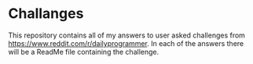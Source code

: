 # Challanges

This repository contains all of my answers to user asked challenges from https://www.reddit.com/r/dailyprogrammer.
In each of the answers there will be a ReadMe file containing the challenge.
